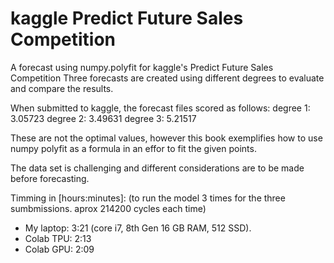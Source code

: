 # kaggle Predict Future Sales Competition


A forecast using numpy.polyfit for kaggle's  Predict Future Sales Competition
Three forecasts are created using different degrees to evaluate and compare the results.

When submitted to kaggle, the forecast files scored as follows:
degree 1: 3.05723
degree 2: 3.49631
degree 3: 5.21517

These are not the optimal values, however this book exemplifies how to use numpy polyfit as a formula in an effor to fit the given points.

The data set is challenging and different considerations are to be made before forecasting.

Timming in [hours:minutes]: (to run the model 3 times for the three sumbmissions.   aprox 214200 cycles each time)
- My laptop: 3:21 (core i7, 8th Gen 16 GB RAM, 512 SSD).
- Colab TPU: 2:13
- Colab GPU: 2:09 

